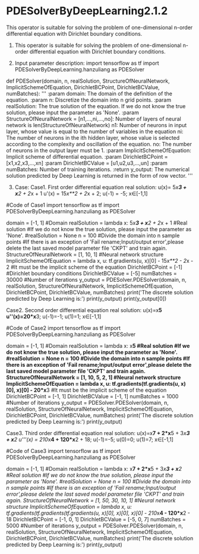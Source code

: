 # PDESolverByDeepLearning2.1.2
This operator is suitable for solving the problem of one-dimensional n-order differential equation with Dirichlet boundary conditions.
1. This operator is suitable for solving the problem of one-dimensional n-order differential equation with Dirichlet boundary conditions.


2. Input parameter description:
import tensorflow as tf
import PDESolverByDeepLearning.hanzuliang as PDESolver

def PDESolver(domain, n, realSolution, StructureOfNeuralNetwork, ImplicitSchemeOfEquation,
              DirichletBCPoint, DirichletBCValue, numBatches):
    '''
    :param domain: The domain of the definition of the equation.
    :param n: Discretize the domain into n grid points.
    :param realSolution: The true solution of the equation. If we do not know the true solution, please input the parameter as 'None'.
    :param StructureOfNeuralNetwork = [n1,...,ni,...,no]:
            Number of layers of neural network is len(StructureOfNeuralNetwork)
            n1: Number of neurons in input layer, whose value is equal to the number of variables in the equation
            ni: The number of neurons in the ith hidden layer, whose value is selected according to the
                complexity and oscillation of the equation.
            no: The number of neurons in the output layer must be 1.
    :param ImplicitSchemeOfEquation: Implicit scheme of differential equation.
    :param DirichletBCPoint = [x1,x2,x3,...,xn]
    :param DirichletBCValue = [u1,u2,u3,...,un]
    :param numBatches: Number of training iterations.
    :return y_output: The numerical solution predicted by Deep Learning is returned in the form of row vector.
    '''
 

3. Case: 
Case1.   First order differential equation
             real solution: u(x)= 5*x**3 + x**2 + 2*x + 1
             u'(x) = 15*x**2 + 2*x + 2;   u(-1) = -5;   x∈[-1,1]

#Code of Case1
import tensorflow as tf
import PDESolverByDeepLearning.hanzuliang as PDESolver

domain = [-1, 1]                                                                                  #Domain
realSolution = lambda x: 5*x**3 + x**2 + 2*x + 1                                   		            #Real solution
#If we do not know the true solution, please input the parameter as 'None'.
#realSolution = None
n = 100                                                                             		     		  #Divide the domain into n sample points
#If there is an exception of 'Fail rename;Input/output error',please delete the last saved model parameter file 'CKPT' and train again.
StructureOfNeuralNetwork = [1, 10, 1]                                                   		      #Neural network structure
ImplicitSchemeOfEquation = lambda x, u: tf.gradients(u, x)[0] - 15*x**2 - 2*x - 2   #It must be the implicit scheme of the equation
DirichletBCPoint = [-1]                                                         	    		        #Dirichlet boundary conditions
DirichletBCValue = [-5]	
numBatches = 30000                                                                	    		      #Number of iterations
y_output = PDESolver.PDESolver(domain, n, realSolution, StructureOfNeuralNetwork,
                               ImplicitSchemeOfEquation, DirichletBCPoint, DirichletBCValue, numBatches)
print('The discrete solution predicted by Deep Learning is:')
print(y_output)
print(y_output[0])


Case2.     Second order differential equation
	real solution: u(x)=x**5
	u''(x)=20*x**3; u(-1)=-1; u(1)=1; x∈[-1,1]

#Code of Case2
import tensorflow as tf
import PDESolverByDeepLearning.hanzuliang as PDESolver

domain = [-1, 1]                                                                                  #Domain
realSolution = lambda x: x**5                                                                     #Real solution
#If we do not know the true solution, please input the parameter as 'None'.
#realSolution = None
n = 100                                                                                           #Divide the domain into n sample points
#If there is an exception of 'Fail rename;Input/output error',please delete the last saved model parameter file 'CKPT' and train again.
StructureOfNeuralNetwork = [1, 10, 5, 2, 1]                                                       #Neural network structure
ImplicitSchemeOfEquation = lambda x, u: tf.gradients(tf.gradients(u, x)[0], x)[0] - 20*x**3   #It must be the implicit scheme of the equation
DirichletBCPoint = [-1, 1]
DirichletBCValue = [-1, 1]
numBatches = 1000                                                                             		#Number of iterations
y_output = PDESolver.PDESolver(domain, n, realSolution, StructureOfNeuralNetwork,
                               ImplicitSchemeOfEquation, DirichletBCPoint, DirichletBCValue, numBatches)
print('The discrete solution predicted by Deep Learning is:')
print(y_output)


Case3.	Third order differential equation
	real solution: u(x)=x**7 + 2*x**5 + 3*x**3 + x**2
	u'''(x) = 210*x**4 + 120*x**2 + 18; u(-1)=-5; u(0)=0; u(1)=7; x∈[-1,1]

#Code of Case3
import tensorflow as tf
import PDESolverByDeepLearning.hanzuliang as PDESolver

domain = [-1, 1]                                                                                  #Domain
realSolution = lambda x: x**7 + 2*x**5 + 3*x**3 + x**2                         		                #Real solution
#If we do not know the true solution, please input the parameter as 'None'.
#realSolution = None
n = 100                                                                                           #Divide the domain into n sample points
#If there is an exception of 'Fail rename;Input/output error',please delete the last saved model parameter file 'CKPT' and train again.
StructureOfNeuralNetwork = [1, 50, 30, 10, 1]                                       		          #Neural network structure
ImplicitSchemeOfEquation = lambda x, u: tf.gradients(tf.gradients(tf.gradients(u, x)[0], x)[0], x)[0]  - 210*x**4 - 120*x**2 - 18
DirichletBCPoint = [-1, 0, 1]
DirichletBCValue = [-5, 0, 7]
numBatches = 5000                                                                             		#Number of iterations
y_output = PDESolver.PDESolver(domain, n, realSolution, StructureOfNeuralNetwork,
                               ImplicitSchemeOfEquation, DirichletBCPoint, DirichletBCValue, numBatches)
print('The discrete solution predicted by Deep Learning is:')
print(y_output)
